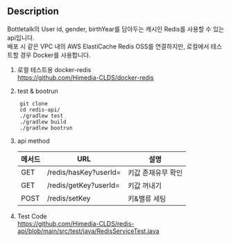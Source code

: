 ## Description
Bottletalk의 User id, gender, birthYear를 담아두는 캐시인 Redis를 사용할 수 있는 api입니다. <br/>
배포 시 같은 VPC 내의 AWS ElastiCache Redis OSS를 연결하지만, 로컬에서 테스트할 경우 Docker를 사용합니다.

1. 로컬 테스트용 docker-redis <br/>
https://github.com/Himedia-CLDS/docker-redis

2. test & bootrun

```
    git clone
    cd redis-api/
    ./gradlew test
    ./gradlew build
    ./gradlew bootrun
```
  
3. api method

   | 메서드 | URL                                                    | 설명             |
   |-----|--------------------------------------------------------|----------------|
   | GET | /redis/hasKey?userId=                     | 키값 존재유무 확인   |
   | GET | /redis/getKey?userId=               | 키값 꺼내기   |
   | POST |/redis/setKey                |키&밸류 세팅|


4. Test Code<br/>
   https://github.com/Himedia-CLDS/redis-api/blob/main/src/test/java/RedisServiceTest.java
